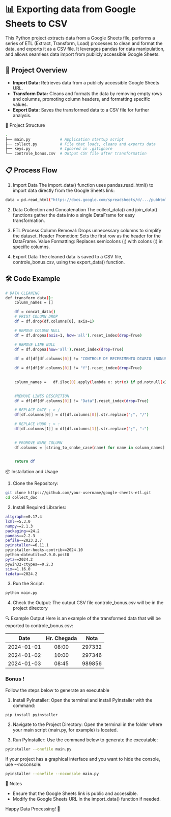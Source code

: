   <h1> 📊 Exporting data from Google Sheets to CSV </h1>

This Python project extracts data from a Google Sheets file, performs a series of ETL (Extract, Transform, Load) processes to clean and format the data, and exports it as a CSV file. It leverages pandas for data manipulation, and allows seamless data import from publicly accessible Google Sheets.

<h2>🚀 Project Overview</h2>

- **Import Data:** Retrieves data from a publicly accessible Google Sheets URL.
- **Transform Data:** Cleans and formats the data by removing empty rows and columns, promoting column headers, and formatting specific values.
- **Export Data:** Saves the transformed data to a CSV file for further analysis.


📂 Project Structure

```bash
.
├── main.py             # Application startup script
├── collect.py          # File that loads, cleans and exports data
├── keys.py             # Ignored in .gitignore
└── controle_bonus.csv  # Output CSV file after transformation
```

<h2>📋 Process Flow</h2>

1. Import Data
The import_data() function uses pandas.read_html() to import data directly from the Google Sheets link:

```bash
data = pd.read_html("https://docs.google.com/spreadsheets/d/.../pubhtml", encoding='latin1')
```

2. Data Collection and Concatenation
The collect_data() and join_data() functions gather the data into a single DataFrame for easy transformation.

3. ETL Process
Column Removal: Drops unnecessary columns to simplify the dataset.
Header Promotion: Sets the first row as the header for the DataFrame.
Value Formatting: Replaces semicolons (;) with colons (:) in specific columns.

4. Export Data
The cleaned data is saved to a CSV file, controle_bonus.csv, using the export_data() function.

<h2>🛠️ Code Example</h2>

```bash
# DATA CLEANING
def transform_data():
    column_names = []

    df = concat_data()
    # FRIST COLUMN DROP
    df = df.drop(df.columns[0], axis=1)

    # REMOVE COLUMN NULL
    df = df.dropna(axis=1, how='all').reset_index(drop=True)

    # REMOVE LINE NULL
    df = df.dropna(how='all').reset_index(drop=True)
    
    df = df[df[df.columns[0]] != "CONTROLE DE RECEBIMENTO DIARIO (BONUS)"].reset_index(drop=True)

    df = df[df[df.columns[0]] != "f"].reset_index(drop=True)

    
    column_names =   df.iloc[0].apply(lambda x: str(x) if pd.notnull(x) else "").tolist()

   
    #REMOVE LINES DESCRITION
    df = df[df[df.columns[0]] != "Data"].reset_index(drop=True)

    # REPLACE DATE ; > /
    df[df.columns[0]] = df[df.columns[0]].str.replace(";", "/")

    # REPLACE HOUR ; > :
    df[df.columns[1]] = df[df.columns[1]].str.replace(";", ":")

    
    # PROMOVE NAME COLUMN
    df.columns = [string_to_snake_case(name) for name in column_names]

   
    return df   
```
📦 Installation and Usage
1. Clone the Repository:

```bash
git clone https://github.com/your-username/google-sheets-etl.git
cd collect_doc
```
2. Install Required Libraries:
```bash
altgraph==0.17.4
lxml==5.3.0
numpy==2.1.3
packaging==24.2
pandas==2.2.3
pefile==2023.2.7
pyinstaller==6.11.1
pyinstaller-hooks-contrib==2024.10
python-dateutil==2.9.0.post0
pytz==2024.2
pywin32-ctypes==0.2.3
six==1.16.0
tzdata==2024.2
```

3. Run the Script:
```bash
python main.py
```

4. Check the Output: The output CSV file controle_bonus.csv will be in the project directory

🔍 Example Output
Here is an example of the transformed data that will be exported to controle_bonus.csv:


|    Date     | Hr. Chegada|    Nota       |
| :---:       | :---:      | :---:         |
|2024-01-01   |	  08:00    |   297332      |
|2024-01-02   |	  10:00    |   297346      |
|2024-01-03   |	  08:45    |   989856      |


### Bonus !

Follow the steps below to generate an executable
1. Install PyInstaller: Open the terminal and install PyInstaller with the command:
```bash
pip install pyinstaller
```
2. Navigate to the Project Directory: Open the terminal in the folder where your main script (main.py, for example) is located.

3. Run PyInstaller: Use the command below to generate the executable:
```bash
pyinstaller --onefile main.py
```

If your project has a graphical interface and you want to hide the console, use --noconsole:
```bash
pyinstaller --onefile --noconsole main.py
```

📝 Notes
- Ensure that the Google Sheets link is public and accessible.
- Modify the Google Sheets URL in the import_data() function if needed.


Happy Data Processing! 🥂

